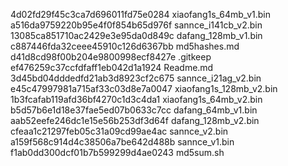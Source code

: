 4d02fd29f45c3ca7d696011fd75e0284  xiaofang1s_64mb_v1.bin
a516da9759220b95e4f0f854b65d976f  sannce_i141cb_v2.bin
13085ca851710ac2429e3e95da0d849c  dafang_128mb_v1.bin
c887446fda32ceee45910c126d6367bb  md5hashes.md
d41d8cd98f00b204e9800998ecf8427e  .gitkeep
ef476259c37ccfdfaff1eb042d1a1924  Readme.md
3d45bd04dddedfd21ab3d8923cf2c675  sannce_i21ag_v2.bin
e45c47997981a715af33c03d8e7a0047  xiaofang1s_128mb_v2.bin
1b3fcafab119afd36bf4270c1d3c4da1  xiaofang1s_64mb_v2.bin
b5d57b6e1d18e37fae5ed07b0633c7cc  dafang_64mb_v1.bin
aab52eefe246dc1e15e56b253df3d64f  dafang_128mb_v2.bin
cfeaa1c21297feb05c31a09cd99ae4ac  sannce_v2.bin
a159f568c914d4c38506a7be642d488b  sannce_v1.bin
f1ab0dd300dcf01b7b599299d4ae0243  md5sum.sh
